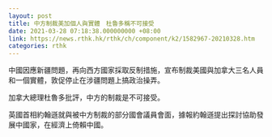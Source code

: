 ```yaml
---
layout: post
title: 中方制裁美加個人與實體　杜魯多稱不可接受
date: 2021-03-28 07:18:38.000000000 +08:00
link: https://news.rthk.hk/rthk/ch/component/k2/1582967-20210328.htm
categories: rthk
---
```


中國因應新疆問題，再向西方國家採取反制措施，宣布制裁美國與加拿大三名人員和一個實體，敦促停止在涉疆問題上搞政治操弄。

加拿大總理杜魯多批評，中方的制裁是不可接受。

英國首相約翰遜就與被中方制裁的部分國會議員會面，據報約翰遜提出探討協助發展中國家，在經濟上倚賴中國。
